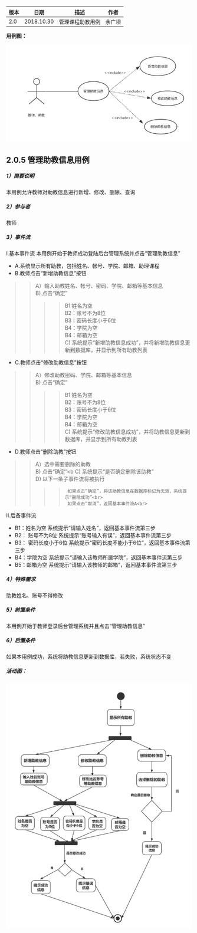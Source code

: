 | 版本  | 日期       | 描述            | 作者   |
| ----- | ---------- | --------------- | ------ |
| 2.0 | 2018.10.30 | 管理课程助教用例 | 余广坝 |

**用例图：**

![管理课程助教用例图](img_use_case/admin_assistant.png)


## 2.0.5 管理助教信息用例
##### 1）简要说明
本用例允许教师对助教信息进行新增、修改、删除、查询

##### 2）参与者
教师

##### 3）事件流
I.基本事件流
本用例开始于教师成功登陆后台管理系统并点击“管理助教信息”
- A.系统显示所有助教，包括姓名、帐号、学院、邮箱、助理课程
- B.教师点击“新增助教信息”按钮
>> A）输入助教姓名、帐号、密码、学院、邮箱等基本信息<br>
>> B) 点击“确定”<br>
>>>> B1:姓名为空<br>
>>>> B2：账号不为8位<br>
>>>> B3：密码长度小于6位<br>
>>>> B4：学院为空<br>
>>>> B4：邮箱为空<br>
>>C) 系统提示“新增助教信息成功”，并将新增助教信息更新到数据库，并显示到所有助教列表
- C.教师点击“修改助教信息”按钮
>> A）修改助教密码、学院、邮箱等基本信息<br>
>> B) 点击“确定”<br>
>>>> B1:姓名为空<br>
>>>> B2：账号不为8位<br>
>>>> B3：密码长度小于6位<br>
>>>> B4：学院为空<br>
>>>> B4：邮箱为空<br>
>> C) 系统提示“修改助教信息成功”，并将助教信息更新到数据库，并显示到所有助教列表
- D.教师点击“删除助教”按钮
>> A）选中需要删除的助教<br>
>> B) 点击“确定”<b
>> C) 系统提示“是否确定删除该助教”<br>
>> D) 以下一条子事件流将被执行<br>
>>>>      如果点击“确定”，将该助教信息在数据库标记为无效，系统提示“删除成功”<br>
>>>>      如果点击“取消”，返回基本事件流A<br>


II.后备事件流<br>
- B1：姓名为空
系统提示“请输入姓名”，返回基本事件流第三步<br>
- B2： 账号不为8位
系统提示“账号输入有误”，返回基本事件流第三步<br>
- B3： 密码长度小于6位
系统提示“密码长度不能小于6位”，返回基本事件流第三步<br>
- B4：学院为空
系统提示“请输入该教师所属学院”，返回基本事件流第三步<br>
- B5：邮箱为空
系统提示“请输入该教师的邮箱”，返回基本事件流第三步<br>

##### 4）特殊需求
助教姓名、账号不得修改

##### 5）前置条件
本用例开始于教师登录后台管理系统并且点击“管理助教信息”

##### 6）后置条件
如果本用例成功，系统将助教信息更新到数据库，若失败，系统状态不变



##### 活动图：

![管理课程助教流程图](img_activity/admin_assistant1.png)
